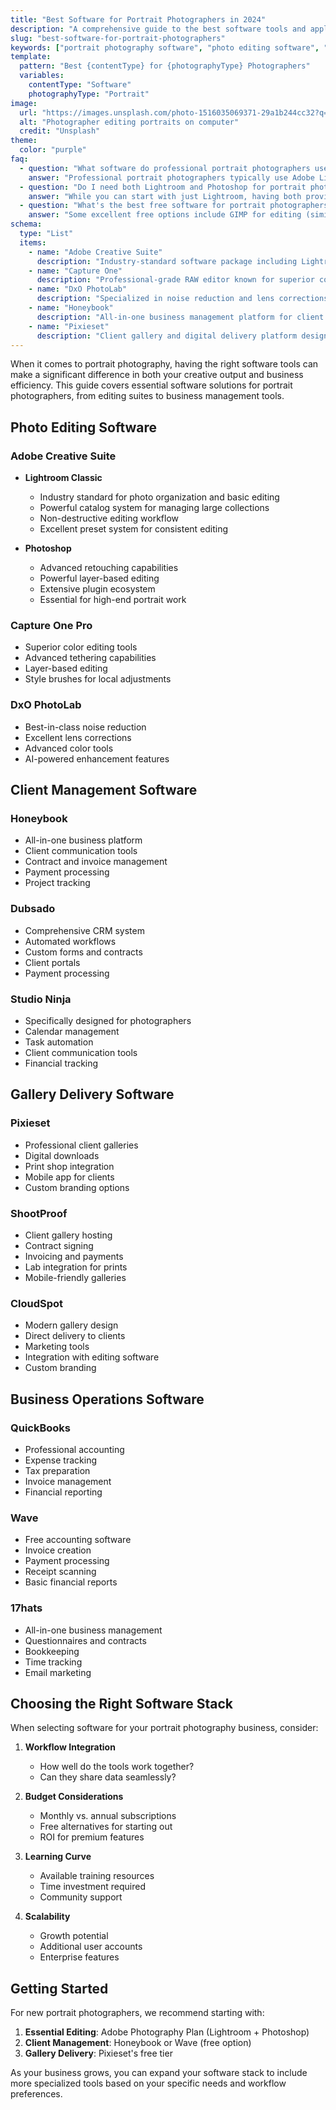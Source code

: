```yaml
---
title: "Best Software for Portrait Photographers in 2024"
description: "A comprehensive guide to the best software tools and applications for portrait photographers, from editing suites to client management systems."
slug: "best-software-for-portrait-photographers"
keywords: ["portrait photography software", "photo editing software", "client management software", "portrait photography tools"]
template:
  pattern: "Best {contentType} for {photographyType} Photographers"
  variables:
    contentType: "Software"
    photographyType: "Portrait"
image:
  url: "https://images.unsplash.com/photo-1516035069371-29a1b244cc32?q=80&w=2938&auto=format&fit=crop"
  alt: "Photographer editing portraits on computer"
  credit: "Unsplash"
theme:
  color: "purple"
faq:
  - question: "What software do professional portrait photographers use?"
    answer: "Professional portrait photographers typically use Adobe Lightroom for organizing and basic editing, Adobe Photoshop for detailed retouching, and client management software like Honeybook or Dubsado for business operations."
  - question: "Do I need both Lightroom and Photoshop for portrait photography?"
    answer: "While you can start with just Lightroom, having both provides the most comprehensive editing toolkit. Lightroom excels at organizing and basic adjustments, while Photoshop is essential for advanced retouching and composite work."
  - question: "What's the best free software for portrait photographers?"
    answer: "Some excellent free options include GIMP for editing (similar to Photoshop), Darktable for RAW processing (similar to Lightroom), and Wave for accounting."
schema:
  type: "List"
  items:
    - name: "Adobe Creative Suite"
      description: "Industry-standard software package including Lightroom and Photoshop, essential for professional portrait editing."
    - name: "Capture One"
      description: "Professional-grade RAW editor known for superior color editing and tethered shooting capabilities."
    - name: "DxO PhotoLab"
      description: "Specialized in noise reduction and lens corrections, ideal for portrait photographers working in challenging lighting conditions."
    - name: "Honeybook"
      description: "All-in-one business management platform for client communications, contracts, and payments."
    - name: "Pixieset"
      description: "Client gallery and digital delivery platform designed specifically for photographers."
---
```


When it comes to portrait photography, having the right software tools can make a significant difference in both your creative output and business efficiency. This guide covers essential software solutions for portrait photographers, from editing suites to business management tools.

## Photo Editing Software

### Adobe Creative Suite
- **Lightroom Classic**
  - Industry standard for photo organization and basic editing
  - Powerful catalog system for managing large collections
  - Non-destructive editing workflow
  - Excellent preset system for consistent editing

- **Photoshop**
  - Advanced retouching capabilities
  - Powerful layer-based editing
  - Extensive plugin ecosystem
  - Essential for high-end portrait work

### Capture One Pro
- Superior color editing tools
- Advanced tethering capabilities
- Layer-based editing
- Style brushes for local adjustments

### DxO PhotoLab
- Best-in-class noise reduction
- Excellent lens corrections
- Advanced color tools
- AI-powered enhancement features

## Client Management Software

### Honeybook
- All-in-one business platform
- Client communication tools
- Contract and invoice management
- Payment processing
- Project tracking

### Dubsado
- Comprehensive CRM system
- Automated workflows
- Custom forms and contracts
- Client portals
- Payment processing

### Studio Ninja
- Specifically designed for photographers
- Calendar management
- Task automation
- Client communication tools
- Financial tracking

## Gallery Delivery Software

### Pixieset
- Professional client galleries
- Digital downloads
- Print shop integration
- Mobile app for clients
- Custom branding options

### ShootProof
- Client gallery hosting
- Contract signing
- Invoicing and payments
- Lab integration for prints
- Mobile-friendly galleries

### CloudSpot
- Modern gallery design
- Direct delivery to clients
- Marketing tools
- Integration with editing software
- Custom branding

## Business Operations Software

### QuickBooks
- Professional accounting
- Expense tracking
- Tax preparation
- Invoice management
- Financial reporting

### Wave
- Free accounting software
- Invoice creation
- Payment processing
- Receipt scanning
- Basic financial reports

### 17hats
- All-in-one business management
- Questionnaires and contracts
- Bookkeeping
- Time tracking
- Email marketing

## Choosing the Right Software Stack

When selecting software for your portrait photography business, consider:

1. **Workflow Integration**
   - How well do the tools work together?
   - Can they share data seamlessly?

2. **Budget Considerations**
   - Monthly vs. annual subscriptions
   - Free alternatives for starting out
   - ROI for premium features

3. **Learning Curve**
   - Available training resources
   - Time investment required
   - Community support

4. **Scalability**
   - Growth potential
   - Additional user accounts
   - Enterprise features

## Getting Started

For new portrait photographers, we recommend starting with:

1. **Essential Editing**: Adobe Photography Plan (Lightroom + Photoshop)
2. **Client Management**: Honeybook or Wave (free option)
3. **Gallery Delivery**: Pixieset's free tier

As your business grows, you can expand your software stack to include more specialized tools based on your specific needs and workflow preferences.
